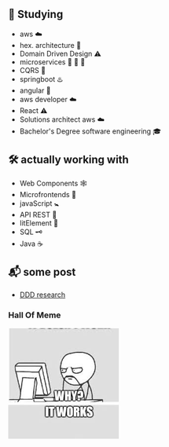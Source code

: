 
## :book: Studying

 - aws :cloud:
 - hex. architecture :large_orange_diamond:
 - Domain Driven Design :warning:
 - microservices :department_store: :department_store: :department_store:
 - CQRS 🚌
 - springboot :hotsprings:
 - angular :triangular_ruler:
 - aws developer ☁️
 - React ⚠️
 - Solutions architect aws :cloud:
 - Bachelor's Degree software engineering 🎓

## 🛠️ actually working with

 - Web Components 🕸️
 - Microfrontends 🔬 
 - javaScript 🚼
 - API REST 📮
 - litElement 🍂
 - SQL 🗝️
 - Java ☕


## 📬 some post
 - [DDD research](https://jmiquis.github.io/TFG-DDD-Theoretical/)

### Hall Of Meme

 ![alt text](https://github.com/jmiquis/hallOfMeme/blob/c5816040ca156aea3525316f80079f7f07dcf3d8/why.jpg)
 





